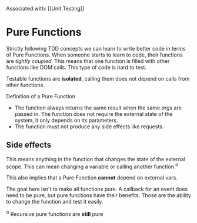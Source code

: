 Associated with: [[Unit Testing]]
# Pure Functions
Strictly following TDD concepts we can learn to write better code in terms of Pure Functions. When someone starts to learn to code, their functions are *tightly coupled*. This means that one function is filled with other functions like DOM calls. This type of code is hard to test.  

Testable functions are **isolated**, calling them does not depend on calls from other functions.

Definition of a Pure Function
- The function always returns the same result when the same *args* are passed in. The function does not require the external state of the system, it only depends on its parameters. 
- The function must not produce any side effects like requests.

## Side effects
This means anything in the function that changes the state of the external scope. This can mean changing a variable or calling another function.$^{\alpha}$

This also implies that a Pure Function **cannot** depend on external vars. 

The goal here isn't to make all functions pure. A callback for an event does need to be pure, but pure functions have their benefits. Those are the ability to change the function and test it easily.


$^{\alpha}$ Recursive pure functions are **still** pure